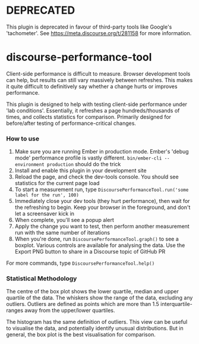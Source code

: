 # DEPRECATED

This plugin is deprecated in favour of third-party tools like Google's 'tachometer'. See https://meta.discourse.org/t/281158 for more information.

# discourse-performance-tool

Client-side performance is difficult to measure. Browser development tools can help, but results can still vary massively between refreshes. This makes it quite difficult to definitively say whether a change hurts or improves performance.

This plugin is designed to help with testing client-side performance under 'lab conditions'. Essentially, it refreshes a page hundreds/thousands of times, and collects statistics for comparison. Primarily designed for before/after testing of performance-critical changes.

### How to use

1. Make sure you are running Ember in production mode. Ember's 'debug mode' performance profile is vastly different. `bin/ember-cli --environment production` should do the trick
2. Install and enable this plugin in your development site
3. Reload the page, and check the dev-tools console. You should see statistics for the current page load
4. To start a measurement run, type `DiscoursePerformanceTool.run('some label for the run', 100)`
5. Immediately close your dev tools (they hurt performance), then wait for the refreshing to begin. Keep your browser in the foreground, and don't let a screensaver kick in
6. When complete, you'll see a popup alert
7. Apply the change you want to test, then perform another measurement run with the same number of iterations
8. When you're done, run `DiscoursePerformanceTool.graph()` to see a boxplot. Various controls are available for analysing the data. Use the Export PNG button to share in a Discourse topic of GitHub PR

For more commands, type `DiscoursePerformanceTool.help()`

### Statistical Methodology

The centre of the box plot shows the lower quartile, median and upper quartile of the data. The whiskers show the range of the data, excluding any outliers. Outliers are defined as points which are more than 1.5 interquartile-ranges away from the upper/lower quartiles.

The histogram has the same definition of outliers. This view can be useful to visualise the data, and potentially identify unusual distributions. But in general, the box plot is the best visualisation for comparison.
